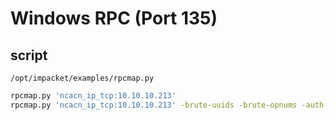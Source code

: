 # Windows RPC (Port 135)
## script
`/opt/impacket/examples/rpcmap.py`

```bash
rpcmap.py 'ncacn_ip_tcp:10.10.10.213'
rpcmap.py 'ncacn_ip_tcp:10.10.10.213' -brute-uuids -brute-opnums -auth-level 1 -opnum-max 5
```